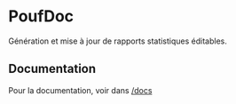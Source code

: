 # PoufDoc

Génération et mise à jour de rapports statistiques éditables.

## Documentation

Pour la documentation, voir dans [/docs](./docs)
